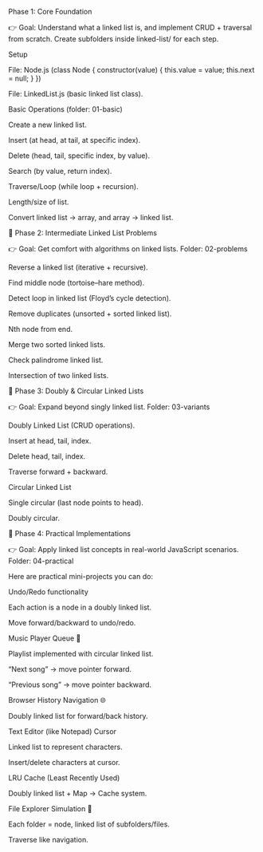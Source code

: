 Phase 1: Core Foundation

👉 Goal: Understand what a linked list is, and implement CRUD + traversal from scratch.
Create subfolders inside linked-list/ for each step.

Setup

File: Node.js (class Node { constructor(value) { this.value = value; this.next = null; } })

File: LinkedList.js (basic linked list class).

Basic Operations (folder: 01-basic)

Create a new linked list.

Insert (at head, at tail, at specific index).

Delete (head, tail, specific index, by value).

Search (by value, return index).

Traverse/Loop (while loop + recursion).

Length/size of list.

Convert linked list → array, and array → linked list.

🔹 Phase 2: Intermediate Linked List Problems

👉 Goal: Get comfort with algorithms on linked lists.
Folder: 02-problems

Reverse a linked list (iterative + recursive).

Find middle node (tortoise–hare method).

Detect loop in linked list (Floyd’s cycle detection).

Remove duplicates (unsorted + sorted linked list).

Nth node from end.

Merge two sorted linked lists.

Check palindrome linked list.

Intersection of two linked lists.

🔹 Phase 3: Doubly & Circular Linked Lists

👉 Goal: Expand beyond singly linked list.
Folder: 03-variants

Doubly Linked List (CRUD operations).

Insert at head, tail, index.

Delete head, tail, index.

Traverse forward + backward.

Circular Linked List

Single circular (last node points to head).

Doubly circular.

🔹 Phase 4: Practical Implementations

👉 Goal: Apply linked list concepts in real-world JavaScript scenarios.
Folder: 04-practical

Here are practical mini-projects you can do:

Undo/Redo functionality

Each action is a node in a doubly linked list.

Move forward/backward to undo/redo.

Music Player Queue 🎵

Playlist implemented with circular linked list.

“Next song” → move pointer forward.

“Previous song” → move pointer backward.

Browser History Navigation 🌐

Doubly linked list for forward/back history.

Text Editor (like Notepad) Cursor

Linked list to represent characters.

Insert/delete characters at cursor.

LRU Cache (Least Recently Used)

Doubly linked list + Map → Cache system.

File Explorer Simulation 📂

Each folder = node, linked list of subfolders/files.

Traverse like navigation.
